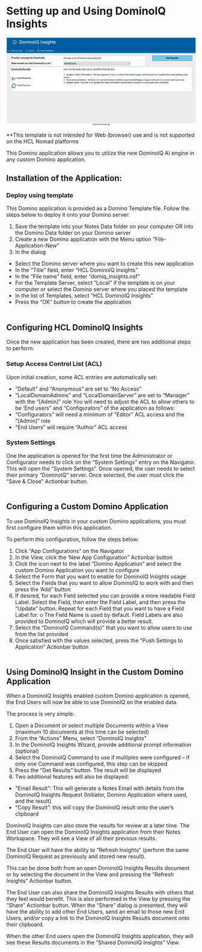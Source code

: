 # Setting up and Using DominoIQ Insights
![Screenshot DominoIQ Insights](assets/images/png/screenshot.png)

**This template is not intended for Web (browser) use and is not supported on the HCL Nomad platforms

This Domino application allows you to utilize the new DominoIQ AI engine in any custom Domino application.

## Installation of the Application:
### Deploy using template
This Domino application is provided as a Domino Template file. Follow the steps below to deploy it onto your Domino server:

1. Save the template into your Notes Data folder on your computer OR into the Domino Data folder on your Domino server
2.	Create a new Domino application with the Menu option “File-Application-New”
3.	In the dialog

 * Select the Domino server where you want to create this new application
 * In the “Title” field, enter “HCL DominoIQ Insights”
 * In the “File name” field, enter “domiq_insights.nsf”
 * For the Template Server, select “Local” if the template is on your computer or select the Domino server where you placed the template
 * In the list of Templates, select “HCL DominoIQ Insights” 
 * Press the “OK” button to create the application
<br/><br/>

## Configuring HCL DominoIQ Insights
Once the new application has been created, there are two additional steps to perform:

### Setup Access Control List (ACL)
Upon initial creation, some ACL entries are automatically set:

-	“Default” and “Anonymous” are set to “No Access”
-	“LocalDomainAdmins” and “LocalDomainServer” are set to “Manager” with the “[Admin]” role 
You will need to adjust the ACL to allow others to be ‘End users” and “Configurators” of the application as follows:
-	“Configurators” will need a minimum of “Editor” ACL access and the “[Admin]” role
-	“End Users” will require “Author” ACL access

### System Settings
One the application is opened for the first time the Administrator or Configurator needs to click on the “System Settings” entry on the Navigator. This will open the “System Settings”. Once opened, the user needs to select their primary “DominoIQ” server. Once selected, the user must click the “Save & Close” Actionbar button.
<br/><br/>

## Configuring a Custom Domino Application
To use DominoIQ Insights in your custom Domino applications, you must first configure them within this application.

To perform this configuration, follow the steps below:

1.	Click “App Configurations” on the Navigator
2.	In the View, click the ‘New App Configuration” Actionbar button
3.	Click the icon next to the label “Domino Application” and select the custom Domino Application you want to configure
4.	Select the Form that you want to enable for DominoIQ Insights usage
5.	Select the Fields that you want to allow DominoIQ to work with and then press the ‘Add” button
6.	If desired, for each Field selected you can provide a more readable Field Label. Select the Field, then enter the Field Label, and then press the “Update” button. Repeat for each Field that you want to have a Field Label for.
o	The Field Name is used by default. Field Labels are also provided to DominoIQ which will provide a better result. 
7.	Select the “DominoIQ Command(s)” that you want to allow users to use from the list provided
8.	Once satisfied with the values selected, press the “Push Settings to Application” Actionbar button
<br/><br/>

## Using DominoIQ Insight in the Custom Domino Application
When a DominoIQ Insights enabled custom Domino application is opened, the End Users will now be able to use DominoIQ on the enabled data.

The process is very simple:

1.	Open a Document or select multiple Documents within a View (maximum 10 documents at this time can be selected)
2.	From the “Actions” Menu, select “DominoIQ Insights”
3.	In the DominoIQ Insights Wizard, provide additional prompt information (optional)
4.	Select the DominoIQ Command to use if multiples were configured – if only one Command was configured, this step can be skipped
5.	Press the “Get Results” button. The result will be displayed 
6.	Two additional features will also be displayed: 
 * “Email Result”: This will generate a Notes Email with details from the DominoIQ Insights Request (Initiator, Domino Application where used, and the result)
 * “Copy Result”: this will copy the DominoIQ result onto the user’s clipboard

DominoIQ Insights can also store the results for review at a later time. The End User can open the DominoIQ Insights application from their Notes Workspace. They will see a View of all their previous results. 

The End User will have the ability to “Refresh Insights” (perform the same DominoIQ Request as previously and stored new result). 

This can be done both from an open DominoIQ Insights Results document or by selecting the document in the View and pressing the “Refresh Insights” Actionbar button.

The End User can also share the DominoIQ Insights Results with others that they feel would benefit. This is also performed in the View by pressing the “Share” Actionbar button. When the “Share” dialog is presented, they will have the ability to add other End Users, send an email to those new End Users, and/or copy a link to the DominoIQ Insights Results document onto their clipboard.

When the other End users open the DominoIQ Insights application, they will see these Results documents in the “Shared DominoIQ Insights” View.
